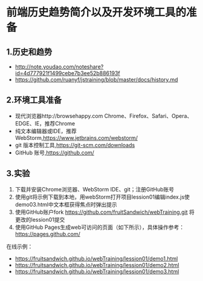 # 前端历史趋势简介以及开发环境工具的准备
## 1.历史和趋势
- http://note.youdao.com/noteshare?id=4d777921f1499cebe7b3ee52b886193f
- https://github.com/ruanyf/jstraining/blob/master/docs/history.md

## 2.环境工具准备
- 现代浏览器http://browsehappy.com Chrome、Firefox、Safari、Opera、EDGE、IE，推荐Chrome
- 纯文本编辑器或IDE，推荐WebStorm,https://www.jetbrains.com/webstorm/
- git 版本控制工具,https://git-scm.com/downloads
- GitHub 账号,https://github.com/

## 3.实验
1. 下载并安装Chrome浏览器、WebStorm IDE、git；注册GitHub账号
2. 使用git将示例下载到本地，用webStorm打开项目lession01编辑index.js使demo03.html中文本框获得焦点时弹出提示
3. 使用GitHub账户fork https://github.com/fruitSandwich/webTraining.git 将更改的lession01提交
4. 使用GitHub Pages生成web可访问的页面（如下所示），具体操作参考：https://pages.github.com/

在线示例：
- https://fruitsandwich.github.io/webTraining/lession01/demo1.html
- https://fruitsandwich.github.io/webTraining/lession01/demo2.html
- https://fruitsandwich.github.io/webTraining/lession01/demo3.html
